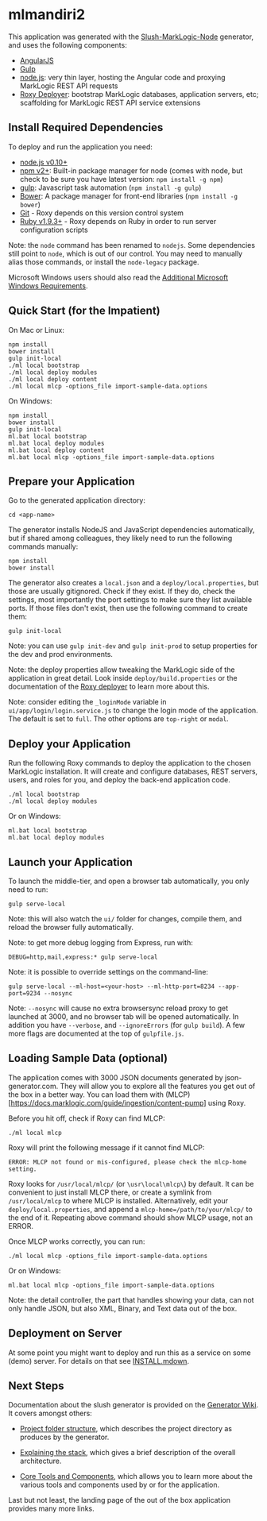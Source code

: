 # mlmandiri2

This application was generated with the [Slush-MarkLogic-Node](https://github.com/marklogic/slush-marklogic-node)
generator, and uses the following components:

- [AngularJS](https://angularjs.org/)
- [Gulp](http://gulpjs.com/)
- [node.js](http://nodejs.org/): very thin layer, hosting the Angular code and proxying MarkLogic REST API requests
- [Roxy Deployer](https://github.com/marklogic/roxy): bootstrap MarkLogic databases, application servers, etc; scaffolding for MarkLogic REST API service extensions

## Install Required Dependencies

To deploy and run the application you need:

- [node.js v0.10+](http://nodejs.org/download/)
- [npm v2+](https://www.npmjs.com/): Built-in package manager for node (comes with
  node, but check to be sure you have latest version: `npm install -g npm`)
- [gulp](http://gulpjs.com/): Javascript task automation (`npm install -g
  gulp`)
- [Bower](http://bower.io/): A package manager for front-end libraries (`npm
  install -g bower`)
- [Git](https://git-scm.com/) - Roxy depends on this version control system
- [Ruby v1.9.3+](https://www.ruby-lang.org/en/documentation/installation/) - Roxy
  depends on Ruby in order to run server configuration scripts

Note: the `node` command has been renamed to `nodejs`. Some dependencies still point to `node`, which is out of our control.
You may need to manually alias those commands, or install the `node-legacy` package.

Microsoft Windows users should also read the [Additional Microsoft Windows Requirements](WINDOWS.mdown).

## Quick Start (for the Impatient)

On Mac or Linux:

    npm install
    bower install
    gulp init-local
    ./ml local bootstrap
    ./ml local deploy modules
    ./ml local deploy content
    ./ml local mlcp -options_file import-sample-data.options

On Windows:

    npm install
    bower install
    gulp init-local
    ml.bat local bootstrap
    ml.bat local deploy modules
    ml.bat local deploy content
    ml.bat local mlcp -options_file import-sample-data.options

## Prepare your Application

Go to the generated application directory:

    cd <app-name>

The generator installs NodeJS and JavaScript dependencies automatically,
but if shared among colleagues, they likely need to run the following commands
manually:

    npm install
    bower install

The generator also creates a `local.json` and a `deploy/local.properties`, but
those are usually gitignored. Check if they exist. If they do, check the settings,
most importantly the port settings to make sure they list available ports. If
those files don't exist, then use the following command to create them:

    gulp init-local

Note: you can use `gulp init-dev` and `gulp init-prod` to setup properties for
the dev and prod environments.

Note: the deploy properties allow tweaking the MarkLogic side of the application
in great detail. Look inside `deploy/build.properties` or the documentation of
the [Roxy deployer](https://github.com/marklogic/roxy) to learn more about this.

Note: consider editing the `_loginMode` variable in `ui/app/login/login.service.js`
to change the login mode of the application. The default is set to `full`. The
other options are `top-right` or `modal`.

## Deploy your Application

Run the following Roxy commands to deploy the application to the chosen MarkLogic
installation. It will create and configure databases, REST servers, users, and
roles for you, and deploy the back-end application code.

    ./ml local bootstrap
    ./ml local deploy modules

Or on Windows:

    ml.bat local bootstrap
    ml.bat local deploy modules

## Launch your Application

To launch the middle-tier, and open a browser tab automatically, you only need to run:

    gulp serve-local

Note: this will also watch the `ui/` folder for changes, compile them, and reload the
browser fully automatically.

Note: to get more debug logging from Express, run with:

    DEBUG=http,mail,express:* gulp serve-local

Note: it is possible to override settings on the command-line:

    gulp serve-local --ml-host=<your-host> --ml-http-port=8234 --app-port=9234 --nosync

Note: `--nosync` will cause no extra browsersync reload proxy to get launched at 3000,
and no browser tab will be opened automatically. In addition you have `--verbose`, and
`--ignoreErrors` (for `gulp build`). A few more flags are documented at the top of
`gulpfile.js`.

## Loading Sample Data (optional)

The application comes with 3000 JSON documents generated by json-generator.com. They
will allow you to explore all the features you get out of the box in a better way. You
can load them with (MLCP)[https://docs.marklogic.com/guide/ingestion/content-pump] using
Roxy.

Before you hit off, check if Roxy can find MLCP:

    ./ml local mlcp

Roxy will print the following message if it cannot find MLCP:

    ERROR: MLCP not found or mis-configured, please check the mlcp-home setting.

Roxy looks for `/usr/local/mlcp/` (or `\usr\local\mlcp\`) by default. It can be
convenient to just install MLCP there, or create a symlink from `/usr/local/mlcp`
to where MLCP is installed. Alternatively, edit your `deploy/local.properties`, and
append a `mlcp-home=/path/to/your/mlcp/` to the end of it. Repeating above command
should show MLCP usage, not an ERROR.

Once MLCP works correctly, you can run:

    ./ml local mlcp -options_file import-sample-data.options

Or on Windows:

    ml.bat local mlcp -options_file import-sample-data.options

Note: the detail controller, the part that handles showing your data, can not only
handle JSON, but also XML, Binary, and Text data out of the box.

## Deployment on Server

At some point you might want to deploy and run this as a service on some
(demo) server. For details on that see [INSTALL.mdown](INSTALL.mdown).

## Next Steps

Documentation about the slush generator is provided on the [Generator Wiki](https://github.com/marklogic/slush-marklogic-node/wiki). It covers amongst others:

- [Project folder structure](https://github.com/marklogic/slush-marklogic-node/wiki/Project-folder-structure), which describes the project directory as produces by the generator.

- [Explaining the stack](https://github.com/marklogic/slush-marklogic-node/wiki/Explaining-the-stack), which gives a brief description of the overall architecture.

- [Core Tools and Components](https://github.com/marklogic/slush-marklogic-node/wiki/Core-Tools-and-Components), which allows you to learn more about the various tools and components used by or for the application.

Last but not least, the landing page of the out of the box application provides many more links.
